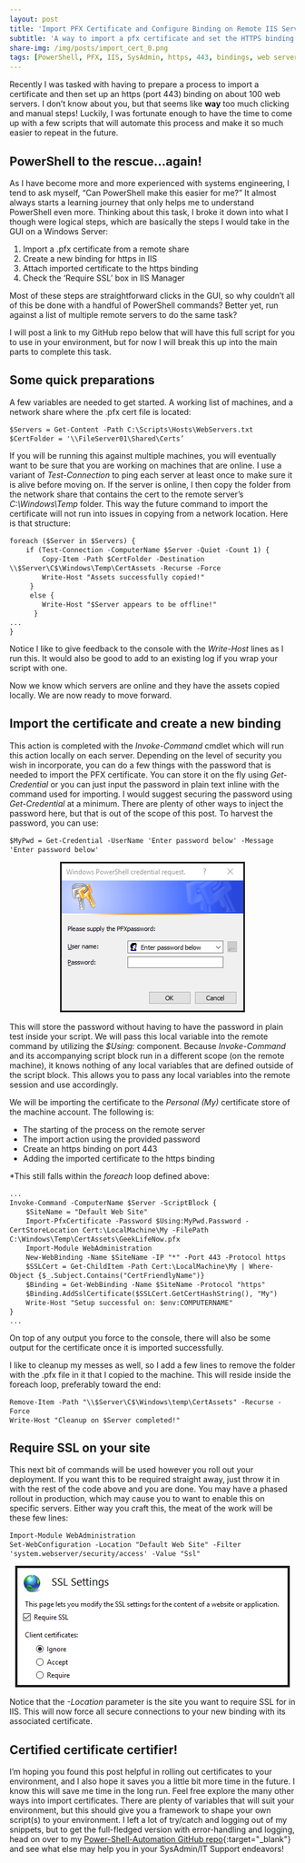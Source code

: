 ```yaml
---
layout: post
title: 'Import PFX Certificate and Configure Binding on Remote IIS Servers'
subtitle: 'A way to import a pfx certificate and set the HTTPS binding on a list of remote servers.'
share-img: /img/posts/import_cert_0.png
tags: [PowerShell, PFX, IIS, SysAdmin, https, 443, bindings, web server, security, certificates]
---
```

Recently I was tasked with having to prepare a process to import a certificate and then set up an https (port 443) binding on about 100 web servers. I don’t know about you, but that seems like **way** too much clicking and manual steps! Luckily, I was fortunate enough to have the time to come up with a few scripts that will automate this process and make it so much easier to repeat in the future.

## PowerShell to the rescue…again!

As I have become more and more experienced with systems engineering, I tend to ask myself, “Can PowerShell make this easier for me?” It almost always starts a learning journey that only helps me to understand PowerShell even more. Thinking about this task, I broke it down into what I though were logical steps, which are basically the steps I would take in the GUI on a Windows Server:

1.	Import a .pfx certificate from a remote share
2.	Create a new binding for https in IIS
3.	Attach imported certificate to the https binding
4.	Check the ‘Require SSL’ box in IIS Manager

Most of these steps are straightforward clicks in the GUI, so why couldn’t all of this be done with a handful of PowerShell commands? Better yet, run against a list of multiple remote servers to do the same task?

I will post a link to my GitHub repo below that will have this full script for you to use in your environment, but for now I will break this up into the main parts to complete this task.
 
## Some quick preparations

A few variables are needed to get started. A working list of machines, and a network share where the .pfx cert file is located:

~~~
$Servers = Get-Content -Path C:\Scripts\Hosts\WebServers.txt
$CertFolder = '\\FileServer01\Shared\Certs’
~~~

If you will be running this against multiple machines, you will eventually want to be sure that you are working on machines that are online. I use a variant of _Test-Connection_ to ping each server at least once to make sure it is alive before moving on. If the server is online, I then copy the folder from the network share that contains the cert to the remote server’s _C:\Windows\Temp_ folder. This way the future command to import the certificate will not run into issues in copying from a network location. Here is that structure:

~~~
foreach ($Server in $Servers) {
    if (Test-Connection -ComputerName $Server -Quiet -Count 1) {
        Copy-Item -Path $CertFolder -Destination \\$Server\C$\Windows\Temp\CertAssets -Recurse -Force
        Write-Host "Assets successfully copied!"
     }
     else {
        Write-Host "$Server appears to be offline!"
      }
...
}
~~~
Notice I like to give feedback to the console with the _Write-Host_ lines as I run this. It would also be good to add to an existing log if you wrap your script with one. 

Now we know which servers are online and they have the assets copied locally. We are now ready to move forward.

## Import the certificate and create a new binding

This action is completed with the _Invoke-Command_ cmdlet which will run this action locally on each server. Depending on the level of security you wish in incorporate, you can do a few things with the password that is needed to import the PFX certificate. You can store it on the fly using _Get-Credential_ or you can just input the password in plain text inline with the command used for importing. I would suggest securing the password using _Get-Credential_ at a minimum. There are plenty of other ways to inject the password here, but that is out of the scope of this post. To harvest the password, you can use:

~~~
$MyPwd = Get-Credential -UserName 'Enter password below' -Message 'Enter password below'
~~~

<p align="center">
    <img src="/img/posts/import_cert_1.png" border="2">
</p>

This will store the password without having to have the password in plain test inside your script. We will pass this local variable into the remote command by utilizing the _$Using:_ component. Because _Invoke-Command_ and its accompanying script block run in a different scope (on the remote machine), it knows nothing of any local variables that are defined outside of the script block. This allows you to pass any local variables into the remote session and use accordingly.

We will be importing the certificate to the _Personal (My)_ certificate store of the machine account. The following is:

* The starting of the process on the remote server
* The import action using the provided password
* Create an https binding on port 443
* Adding the imported certificate to the https binding

*This still falls within the _foreach_ loop defined above:
~~~
...
Invoke-Command -ComputerName $Server -ScriptBlock {
    $SiteName = "Default Web Site"
    Import-PfxCertificate -Password $Using:MyPwd.Password -CertStoreLocation Cert:\LocalMachine\My -FilePath C:\Windows\Temp\CertAssets\GeekLifeNow.pfx
    Import-Module WebAdministration
    New-WebBinding -Name $SiteName -IP "*" -Port 443 -Protocol https
    $SSLCert = Get-ChildItem -Path Cert:\LocalMachine\My | Where-Object {$_.Subject.Contains("CertFriendlyName")}
    $Binding = Get-WebBinding -Name $SiteName -Protocol "https"
    $Binding.AddSslCertificate($SSLCert.GetCertHashString(), "My")
    Write-Host "Setup successful on: $env:COMPUTERNAME"
}
...
~~~

On top of any output you force to the console, there will also be some output for the certificate once it is imported successfully.

I like to cleanup my messes as well, so I add a few lines to remove the folder with the .pfx file in it that I copied to the machine. This will reside inside the foreach loop, preferably toward the end:

~~~
Remove-Item -Path "\\$Server\C$\Windows\temp\CertAssets" -Recurse -Force
Write-Host "Cleanup on $Server completed!"
~~~

## Require SSL on your site

This next bit of commands will be used however you roll out your deployment. If you want this to be required straight away, just throw it in with the rest of the code above and you are done. You may have a phased rollout in production, which may cause you to want to enable this on specific servers. Either way you craft this, the meat of the work will be these few lines:

~~~
Import-Module WebAdministration
Set-WebConfiguration -Location "Default Web Site" -Filter 'system.webserver/security/access' -Value "Ssl"
~~~

<p align="center">
    <img src="/img/posts/import_cert_2.png" border="4">
</p>

Notice that the _-Location_ parameter is the site you want to require SSL for in IIS. This will now force all secure connections to your new binding with its associated certificate.

## Certified certificate certifier!

I’m hoping you found this post helpful in rolling out certificates to your environment, and I also hope it saves you a little bit more time in the future. I know this will save me time in the long run. Feel free explore the many other ways into import certificates. There are plenty of variables that will suit your environment, but this should give you a framework to shape your own script(s) to your environment. I left a lot of try/catch and logging out of my snippets, but to get the full-fledged version with error-handling and logging, head on over to my [Power-Shell-Automation GitHub repo](https://github.com/GeekLifeNow/PowerShell-Automation){:target="_blank"} and see what else may help you in your SysAdmin/IT Support endeavors! 
